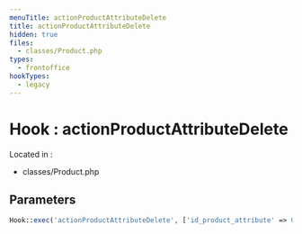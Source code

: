 ```yaml
---
menuTitle: actionProductAttributeDelete
title: actionProductAttributeDelete
hidden: true
files:
  - classes/Product.php
types:
  - frontoffice
hookTypes:
  - legacy
---
```


# Hook : actionProductAttributeDelete

Located in :

  - classes/Product.php

## Parameters

```php
Hook::exec('actionProductAttributeDelete', ['id_product_attribute' => 0, 'id_product' => (int) $this->id, 'deleteAllAttributes' => true]);
```